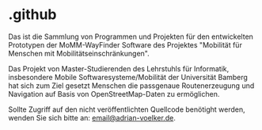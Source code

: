 # .github
Das ist die Sammlung von Programmen und Projekten für den entwickelten Prototypen der MoMM-WayFinder Software des Projektes "Mobilität für Menschen mit Mobilitätseinschränkungen". 

Das Projekt von Master-Studierenden des Lehrstuhls für Informatik, insbesondere Mobile Softwaresysteme/Mobilität der Universität Bamberg hat sich zum Ziel gesetzt Menschen die passgenaue Routenerzeugung und Navigation auf Basis von OpenStreetMap-Daten zu ermöglichen. 

Sollte Zugriff auf den nicht veröffentlichten Quellcode benötight werden, wenden Sie sich bitte an: email@adrian-voelker.de.

